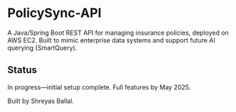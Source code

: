 # PolicySync-API
A Java/Spring Boot REST API for managing insurance policies, deployed on AWS EC2. Built to mimic enterprise data systems and support future AI querying (SmartQuery).

## Status
In progress—initial setup complete. Full features by May 2025.

Built by Shreyas Ballal.
